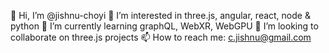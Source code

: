👋 Hi, I’m @jishnu-choyi
👀 I’m interested in three.js, angular, react, node & python
🌱 I’m currently learning graphQL, WebXR, WebGPU
💞️ I’m looking to collaborate on three.js projects
📫 How to reach me: c.jishnu@gmail.com

<!---
jishnu-choyi/jishnu-choyi is a ✨ special ✨ repository because its `README.md` (this file) appears on your GitHub profile.
You can click the Preview link to take a look at your changes.
--->
